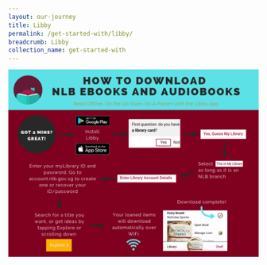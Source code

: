 ```yaml
---
layout: our-journey
title: Libby
permalink: /get-started-with/libby/
breadcrumb: Libby
collection_name: get-started-with
---
```


![Libby_Flowchart](images/Libby_Flowchart.png)
